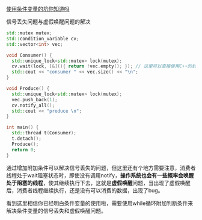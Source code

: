 
[使用条件变量的坑你知道吗](https://mp.weixin.qq.com/s?__biz=MzkyODU5MTYxMA==&mid=2247492920&idx=1&sn=756eaf5355fb55428de57e31d31470ec&source=41#wechat_redirect)

信号丢失问题与虚假唤醒问题的解决
```cpp
std::mutex mutex;
std::condition_variable cv;
std::vector<int> vec;

void Consumer() {
  std::unique_lock<std::mutex> lock(mutex);
  cv.wait(lock, [&](){ return !vec.empty(); }); // 这里可以直接使用C++的封装
  std::cout << "consumer " << vec.size() << "\n";
}

void Produce() {
  std::unique_lock<std::mutex> lock(mutex);
  vec.push_back(1);
  cv.notify_all();
  std::cout << "produce \n";
}

int main() {
  std::thread t(Consumer);
  t.detach();
  Produce();
  return 0;
}
```

通过增加附加条件可以解决信号丢失的问题，但这里还有个地方需要注意，消费者线程处于wait阻塞状态时，即使没有调用notify，**操作系统也会有一些概率会唤醒处于阻塞的线程**，使其继续执行下去，这就是**虚假唤醒**问题，当出现了虚假唤醒后，消费者线程继续执行，还是没有可以消费的数据，出现了bug。

看到这里相信你已经明白条件变量的使用啦，需要使用while循环附加判断条件来解决条件变量的信号丢失和虚假唤醒问题。